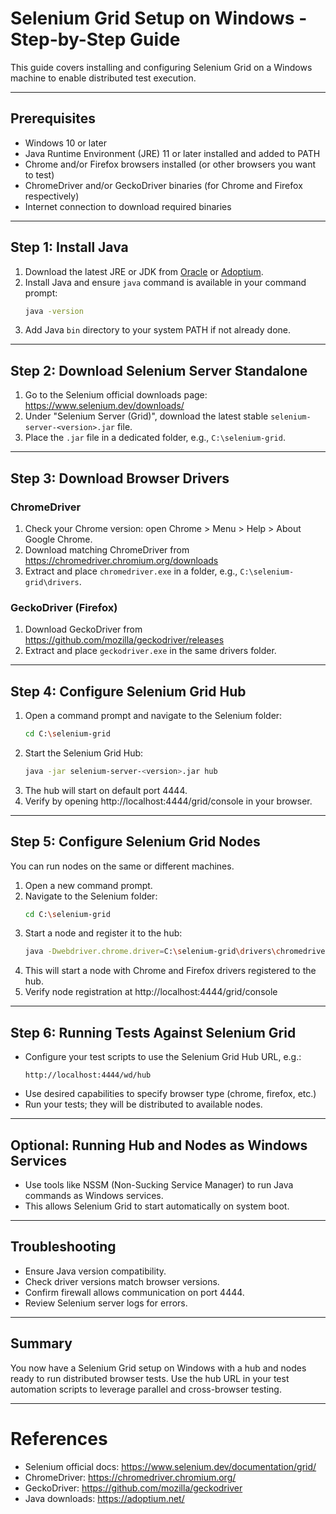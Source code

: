 # Selenium Grid Setup on Windows - Step-by-Step Guide

This guide covers installing and configuring Selenium Grid on a Windows machine to enable distributed test execution.

---

## Prerequisites

- Windows 10 or later
- Java Runtime Environment (JRE) 11 or later installed and added to PATH
- Chrome and/or Firefox browsers installed (or other browsers you want to test)
- ChromeDriver and/or GeckoDriver binaries (for Chrome and Firefox respectively)
- Internet connection to download required binaries

---

## Step 1: Install Java

1. Download the latest JRE or JDK from [Oracle](https://www.oracle.com/java/technologies/downloads/) or [Adoptium](https://adoptium.net/).
2. Install Java and ensure `java` command is available in your command prompt:
   ```sh
   java -version
   ```
3. Add Java `bin` directory to your system PATH if not already done.

---

## Step 2: Download Selenium Server Standalone

1. Go to the Selenium official downloads page: https://www.selenium.dev/downloads/
2. Under "Selenium Server (Grid)", download the latest stable `selenium-server-<version>.jar` file.
3. Place the `.jar` file in a dedicated folder, e.g., `C:\selenium-grid`.

---

## Step 3: Download Browser Drivers

### ChromeDriver

1. Check your Chrome version: open Chrome > Menu > Help > About Google Chrome.
2. Download matching ChromeDriver from https://chromedriver.chromium.org/downloads
3. Extract and place `chromedriver.exe` in a folder, e.g., `C:\selenium-grid\drivers`.

### GeckoDriver (Firefox)

1. Download GeckoDriver from https://github.com/mozilla/geckodriver/releases
2. Extract and place `geckodriver.exe` in the same drivers folder.

---

## Step 4: Configure Selenium Grid Hub

1. Open a command prompt and navigate to the Selenium folder:
   ```sh
   cd C:\selenium-grid
   ```
2. Start the Selenium Grid Hub:
   ```sh
   java -jar selenium-server-<version>.jar hub
   ```
3. The hub will start on default port 4444.
4. Verify by opening http://localhost:4444/grid/console in your browser.

---

## Step 5: Configure Selenium Grid Nodes

You can run nodes on the same or different machines.

1. Open a new command prompt.
2. Navigate to the Selenium folder:
   ```sh
   cd C:\selenium-grid
   ```
3. Start a node and register it to the hub:
   ```sh
   java -Dwebdriver.chrome.driver=C:\selenium-grid\drivers\chromedriver.exe -Dwebdriver.gecko.driver=C:\selenium-grid\drivers\geckodriver.exe -jar selenium-server-<version>.jar node --detect-drivers true --hub http://localhost:4444
   ```
4. This will start a node with Chrome and Firefox drivers registered to the hub.
5. Verify node registration at http://localhost:4444/grid/console

---

## Step 6: Running Tests Against Selenium Grid

- Configure your test scripts to use the Selenium Grid Hub URL, e.g.:
  ```
  http://localhost:4444/wd/hub
  ```
- Use desired capabilities to specify browser type (chrome, firefox, etc.)
- Run your tests; they will be distributed to available nodes.

---

## Optional: Running Hub and Nodes as Windows Services

- Use tools like NSSM (Non-Sucking Service Manager) to run Java commands as Windows services.
- This allows Selenium Grid to start automatically on system boot.

---

## Troubleshooting

- Ensure Java version compatibility.
- Check driver versions match browser versions.
- Confirm firewall allows communication on port 4444.
- Review Selenium server logs for errors.

---

## Summary

You now have a Selenium Grid setup on Windows with a hub and nodes ready to run distributed browser tests. Use the hub URL in your test automation scripts to leverage parallel and cross-browser testing.

---

# References

- Selenium official docs: https://www.selenium.dev/documentation/grid/
- ChromeDriver: https://chromedriver.chromium.org/
- GeckoDriver: https://github.com/mozilla/geckodriver
- Java downloads: https://adoptium.net/
